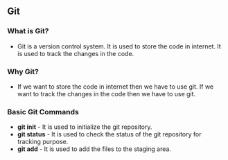 ## Git

### What is Git?

- Git is a version control system. It is used to store the code in internet. It is used to track the changes in the code.

### Why Git?

- If we want to store the code in internet then we have to use git. If we want to track the changes in the code then we have to use git.

### Basic Git Commands

- **git init** - It is used to initialize the git repository.
- **git status** - It is used to check the status of the git repository for tracking purpose.
- **git add** - It is used to add the files to the staging area.
